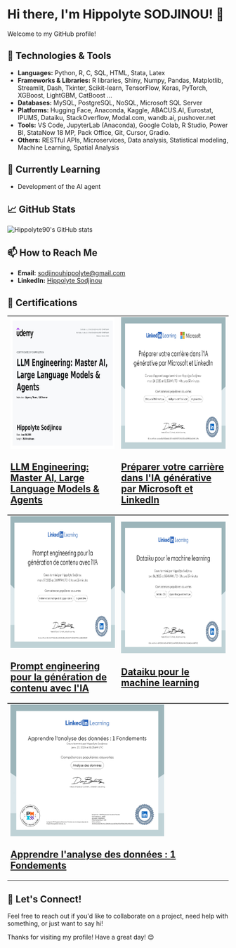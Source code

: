 # Hi there, I'm Hippolyte SODJINOU! 👋

Welcome to my GitHub profile!
## 🔧 Technologies & Tools

- **Languages:** Python, R, C, SQL, HTML, Stata, Latex
- **Frameworks & Libraries:**  R libraries, Shiny, Numpy, Pandas, Matplotlib, Streamlit, Dash, Tkinter, Scikit-learn, TensorFlow, Keras, PyTorch, XGBoost, LightGBM, CatBoost ...
- **Databases:** MySQL, PostgreSQL, NoSQL, Microsoft SQL Server
- **Platforms:** Hugging Face, Anaconda, Kaggle,
 ABACUS.AI, Eurostat, IPUMS, Dataiku, StackOverflow, Modal.com, wandb.ai, pushover.net
- **Tools:**  VS Code, JupyterLab (Anaconda),
 Google Colab, R Studio, Power BI,
 StataNow 18 MP, Pack Office, Git, Cursor, Gradio.
- **Others:** RESTful APIs, Microservices, Data analysis, Statistical modeling, Machine Learning, Spatial Analysis

## 🌱 Currently Learning

- Development of the AI agent

## 📈 GitHub Stats

![Hippolyte90's GitHub stats](https://github-readme-stats.vercel.app/api?username=Hippolyte90&show_icons=true&theme=radical)

## 📫 How to Reach Me

- **Email:** [sodjinouhippolyte@gmail.com](mailto:sodjinouhippolyte@gmail.com)
- **LinkedIn:** [Hippolyte Sodjinou](https://www.linkedin.com/in/hippolyte-sodjinou-639850245/)

## 🏅 Certifications

<table  style="width: 100%; margin: 0; text-align: left;">
    <tr>
        <td style="width: 50%; height: 300px; vertical-align: middle;">
            <img src="certification Udemy LLM Engineering_page-0001.jpg" width="350" height="300" style="display: block;" />
         <h2 style="color:#f71;">
            <a href="https://www.udemy.com/certificate/UC-0fe51c35-a3d3-4c5e-9391-85f4667badf4/">LLM Engineering: Master AI, Large Language Models & Agents</a></h2>
        </td>
        <td style="width: 50%; height: 300px; vertical-align: middle;">
            <img src="CertificatDaccomplissement_Preparer votre carriere dans lIA generative par Microsoft et LinkedIn_page-0001.jpg" width="350" height="300" style="display: block;" />
         <h2 style="color:#f71;">
            <a href="https://www.linkedin.com/learning/certificates/ceabeaf2a50832bded0d55fa4ab8054370384d3a33e6a58f4592ed8c4d41c89e">Préparer votre carrière dans l'IA générative par Microsoft et LinkedIn</a></h2>
        </td>
    </tr>
</table>

<table style="width: 100%; margin: 0; text-align: left;">
    <tr>
     <td style="width: 50%; height: 300px; vertical-align: middle;">
            <img src="CertificatDaccomplissement_Prompt engineering pour la generation de contenu avec lIA_page-0001.jpg" width="350" height="300" style="display: block;" />
         <h2 style=""width: 50%; color:#f71;">
            <a href="https://www.linkedin.com/learning/certificates/40b48c4978252138b1a55333d2fb0a5023db9f9a3038a9780dda25162887bf39">Prompt engineering pour la génération de <br/> contenu avec l'IA </a></h2>
        </td>
     <td style="width: 50%; height: 300px; vertical-align: middle;">
            <img src="CertificatDaccomplissement_Dataiku pour le machine learning_page-0001.jpg" width="350" height="300" style="display: block;" />
         <h2 style="color:#f71;">
            <a href="https://www.linkedin.com/learning/certificates/a5943820c0b30ad59280051dcf6751ff8c3f88d0e3006d21d6de26ce8e819022">Dataiku pour le machine learning</a></h2>
        </td>
    </tr>
</table>

<table style="width: 100%; margin: 0; text-align: left;">
    <tr>
        <td style="width: 50%; height: 300px; vertical-align: middle;">
            <img src="CertificatDaccomplissement_Apprendre lanalyse des donnees  1 Fondements_page-0001.jpg" width="350" height="300" style="display: block;" />
         <h2 style="color:#f71;">
            <a href="https://www.linkedin.com/learning/certificates/1ce885039000e5de153b1cb5c6415768042bdd43279002c964790a9485ca74fe">Apprendre l'analyse des données : 1 Fondements</a></h2>
        </td>
    </tr>
</table>


## 💬 Let's Connect!

Feel free to reach out if you'd like to collaborate on a project, need help with something, or just want to say hi!

Thanks for visiting my profile! Have a great day! 😊
